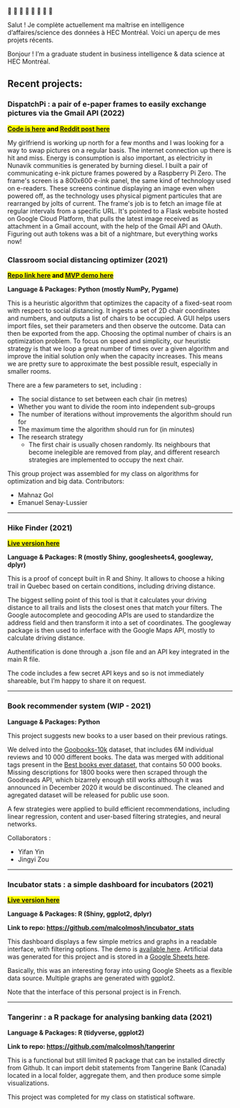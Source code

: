 
🎺 💾 🎺 💾 🎺 💾 🎺 💾

Salut ! Je complète actuellement ma maîtrise en intelligence
d’affaires/science des données à HEC Montréal. Voici un aperçu de mes projets récents.

Bonjour ! I’m a graduate student in business intelligence & data science at HEC Montréal. 


## Recent projects:

### DispatchPi : a pair of e-paper frames to easily exchange pictures via the Gmail API (2022)

<mark>**[Code is here](https://github.com/malcolmosh/dispatchPi) and [Reddit post here](https://www.reddit.com/r/raspberry_pi/comments/skmb77/dispatchpi_a_pair_of_epaper_picture_frames_to/)**</mark>

My girlfriend is working up north for a few months and I was looking for a way to swap pictures on a regular basis. The internet connection up there is hit and miss. Energy is consumption is also important, as electricity in Nunavik communities is generated by burning diesel. I built a pair of communicating e-ink picture frames powered by a Raspberry Pi Zero. The frame's screen is a 800x600 e-ink panel, the same kind of technology used on e-readers. These screens continue displaying an image even when powered off, as the technology uses physical pigment particules that are rearranged by jolts of current. The frame's job is to fetch an image file at regular intervals from a specific URL. It's pointed to a Flask website hosted on Google Cloud Platform, that pulls the latest image received as attachment in a Gmail account, with the help of the Gmail API and OAuth. Figuring out auth tokens was a bit of a nightmare, but everything works now!

### Classroom social distancing optimizer (2021)

<mark>**[Repo link here](https://github.com/malcolmosh/OptimisateurSalle_Roomoptimizer) and [MVP demo here](https://drive.google.com/file/d/1kjVVkmxG69WFMAlaeD2n95OjaNGSkrfZ/view?usp=sharing)**</mark>

**Language & Packages: Python (mostly NumPy, Pygame)**

This is a heuristic algorithm that optimizes the capacity of a
fixed-seat room with respect to social distancing. It ingests a set of
2D chair coordinates and numbers, and outputs a list of chairs to be
occupied. A GUI helps users import files, set their parameters and then observe the outcome. Data can then be exported from the app. Choosing the optimal number of chairs is an optimization problem. To focus on speed and simplicity, our heuristic strategy is that we loop a great number of times over a given algorithm and improve the initial solution only when the capacity increases. This means we are pretty sure to approximate the best possible result, especially in smaller rooms. 

There are a few parameters to set, including :

-   The social distance to set between each chair (in metres)
-   Whether you want to divide the room into independent sub-groups
-   The number of iterations without improvements the algorithm should run for
-   The maximum time the algorithm should run for (in minutes)
-   The research strategy
    -   The first chair is usually chosen randomly. Its neighbours that become inelegible are removed from play, and different research strategies are implemented to occupy the next chair. 

This group project was assembled for my class on algorithms for
optimization and big data. Contributors:

-   Mahnaz Gol
-   Emanuel Senay-Lussier

------------------------------------------------------------------------

### Hike Finder (2021)

<mark>**[Live version
here](https://osimhan.shinyapps.io/hikeapp/)**</mark>

**Language & Packages: R (mostly Shiny, googlesheets4, googleway,
dplyr)**

This is a proof of concept built in R and Shiny. It allows to choose a
hiking trail in Quebec based on certain conditions, including driving
distance.

The biggest selling point of this tool is that it calculates your
driving distance to all trails and lists the closest ones that match
your filters. The Google autocomplete and geocoding APIs are used to
standardize the address field and then transform it into a set of
coordinates. The googleway package is then used to inferface with the
Google Maps API, mostly to calculate driving distance.

Authentification is done through a .json file and an API key integrated
in the main R file.

The code includes a few secret API keys and so is not immediately
shareable, but I’m happy to share it on request.

------------------------------------------------------------------------

### Book recommender system (WIP - 2021)

**Language & Packages: Python**

This project suggests new books to a user based on their previous
ratings.

We delved into the
[Goobooks-10k](https://github.com/zygmuntz/goodbooks-10k) dataset, that
includes 6M individual reviews and 10 000 different books. The data was
merged with additional tags present in the [Best books ever
dataset](https://zenodo.org/record/4265096#.YY2Zny3pPUI), that contains
50 000 books. Missing descriptions for 1800 books were then scraped
through the Goodreads API, which bizarrely enough still works although
it was announced in December 2020 it would be discontinued. The cleaned
and agregated dataset will be released for public use soon.

A few strategies were applied to build efficient recommendations, including linear regression, content and user-based filtering strategies, and neural networks.

Collaborators :

-   Yifan Yin
-   Jingyi Zou

------------------------------------------------------------------------

### Incubator stats : a simple dashboard for incubators (2021)

<mark>**[Live version
here](https://osimhan.shinyapps.io/incubator_dashboard/)**</mark>

**Language & Packages: R (Shiny, ggplot2, dplyr)**

**Link to repo: <https://github.com/malcolmosh/incubator_stats>**

This dashboard displays a few simple metrics and graphs in a readable
interface, with filtering options. The demo is [available
here](https://osimhan.shinyapps.io/incubator_dashboard/). Artificial
data was generated for this project and is stored in a [Google Sheets
here](https://docs.google.com/spreadsheets/d/1WFewCMyHGIhMgSNVD6vfElNVoEvY_duGKipdkK97K0Q/edit?usp=sharing).

Basically, this was an interesting foray into using Google Sheets as a
flexible data source. Multiple graphs are generated with ggplot2.

Note that the interface of this personal project is in French.

------------------------------------------------------------------------

### Tangerinr : a R package for analysing banking data (2021)

**Language & Packages: R (tidyverse, ggplot2)**

**Link to repo: <https://github.com/malcolmosh/tangerinr>**

This is a functional but still limited R package that can be installed
directly from Github. It can import debit statements from Tangerine Bank
(Canada) located in a local folder, aggregate them, and then produce
some simple visualizations.

This project was completed for my class on statistical software.
